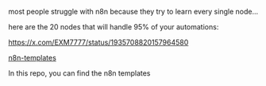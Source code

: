 most people struggle with n8n because they try to learn every single node...

here are the 20 nodes that will handle 95% of your automations:

https://x.com/EXM7777/status/1935708820157964580


[n8n-templates](https://github.com/gyoridavid/ai_agents_az)

In this repo, you can find the n8n templates
